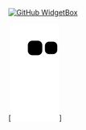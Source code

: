 [![GitHub WidgetBox](https://github-widgetbox.vercel.app/api/profile?username=sourcingdenis&data=followers,repositories,stars)](https://github.com/Jurredr/github-widgetbox)

 [![Snake animation](https://github.com/madushadhanushka/github-readme/blob/output/github-contribution-snake.svg)]
